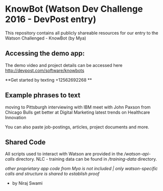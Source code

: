 # KnowBot (Watson Dev Challenge 2016 - DevPost entry)
This repository contains all publicly shareable resources for our entry to the Watson Challenged - KnowBot (by Mya)

## Accessing the demo app:
The demo video and project details can be accessed here http://devpost.com/software/knowbots

**Get started by texting +12562692268 **

## Example phrases to text
moving to Pittsburgh
interviewing with IBM
meet with John Paxson from Chicago Bulls
get better at Digital Marketing
latest trends on Healthcare Innovation

You can also paste job-postings, articles, project documents and more.

## Shared Code
All scripts used to interact with Watson are provided in the */watson-api-calls* directory. NLC - training data can be found in */training-data* directory.

_other proprietary app code from Mya is not included | only watson-specific calls and structure is shared to establish proof_

- by Niraj Swami